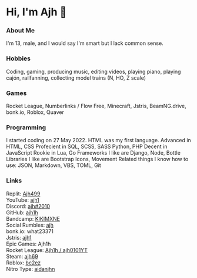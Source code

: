 # Hi, I'm Ajh 👋

### About Me

I'm 13, male, and I would say I'm smart but I lack common sense.

### Hobbies

Coding, gaming, producing music, editing videos, playing piano, playing cajón, railfanning, collecting model trains (N, HO, Z scale)

### Games

Rocket League, Numberlinks / Flow Free, Minecraft, Jstris, BeamNG.drive, bonk.io, Roblox, Quaver

### Programming

I started coding on 27 May 2022. HTML was my first language.
Advanced in HTML, CSS
Profecient in SQL, SCSS, SASS Python, PHP
Decent in JavaScript
Rookie in Lua, Go
Frameworks I like are Django, Node, Bottle
Libraries I like are Bootstrap Icons, Movement
Related things I know how to use: JSON, Markdown, VBS, TOML, Git

### Links

Replit: [Ajh499](https://replit.com/@Ajh499)  
YouTube: [ajh1](https://youtube.com/@ajh1)  
Discord: [ajh#2010](https://discord.gg/mMF22K4N9w)  
GitHub: [ajh1h](https://www.youtube.com/watch?v=dPtXaAZHuho)  
Bandcamp: [KIKIMXNE](https://ajhh.bandcamp.com/)  
Social Rumbles: [ajh](https://socialrumbles.com/@ajh)  
bonk.io: what23371  
Jstris: [ajh1](https://jstris.jezevec10.com/u/ajh1)  
Epic Games: Ajh1h  
Rocket League: [Ajh1h / ajh0101YT](https://rocketleague.tracker.network/rocket-league/profile/epic/Ajh1h/overview/)  
Steam: [ajh69](https://steamcommunity.com/id/ajh69/)  
Roblox: [bc2ez](https://web.roblox.com/users/160979454/profile)  
Nitro Type: [aidanjhn](https://www.nitrotype.com/racer/aidanjhn)  
